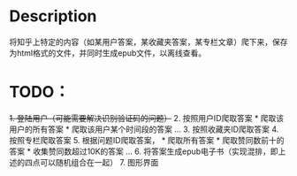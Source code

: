 # Description
将知乎上特定的内容（如某用户答案，某收藏夹答案，某专栏文章）爬下来，保存为html格式的文件，并同时生成epub文件，以离线查看。


# TODO：
   ~~1. 登陆用户（可能需要解决识别验证码的问题）~~
    2. 按照用户ID爬取答案
       * 爬取该用户的所有答案
       * 爬取该用户某个时间段的答案
        ...
    3. 按照收藏夹ID爬取答案
    4. 按照专栏爬取答案
    5. 根据问题ID爬取答案，
       * 爬取所有答案
       * 爬取赞同数前十的答案
       * 收集赞同数超过10K的答案
        ... 
    6. 将答案生成epub电子书（实现混排，即上述的四点可以随机组合在一起）
    7. 图形界面